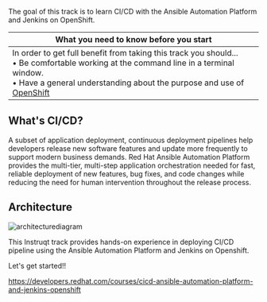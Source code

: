 The goal of this track is to learn CI/CD with the Ansible Automation Platform and Jenkins on OpenShift.

|What you need to know before you start|
|----|
|In order to get full benefit from taking this track you should...<br>• Be comfortable working at the command line in a terminal window.<br>• Have a general understanding about the purpose and use of [OpenShift](https://www.redhat.com/en/technologies/cloud-computing/openshift/container-platform)|

## What's CI/CD?
A subset of application deployment, continuous deployment pipelines help developers release new software features and update more frequently to support modern business demands. Red Hat Ansible Automation Platform provides the multi-tier, multi-step application orchestration needed for fast, reliable deployment of new features, bug fixes, and code changes while reducing the need for human intervention throughout the release process.

## Architecture
![architecturediagram](https://github.com/redhat-developer-demos/ansible-automation-platform-continous-delivery-demo/blob/main/assets/ansible_final1.jpg?raw=true)

This Instruqt track provides hands-on experience in deploying CI/CD pipeline using the Ansible Automation Platform and Jenkins on Openshift.

Let's get started!!

https://developers.redhat.com/courses/cicd-ansible-automation-platform-and-jenkins-openshift
